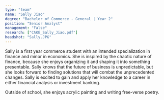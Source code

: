 ```yaml
---
type: "team"
name: "Sally Jiao"
degree: "Bachelor of Commerce - General | Year 2"
position: "Senior Analyst"
management: "False"
research: ["CAKE_Sally_Jiao.pdf"]
headshot: "Sally.JPG"
---
```


Sally is a first year commerce student with an intended specialization in finance and minor in economics. She is inspired by the chaotic nature of finance, because she enjoys organizing it and shaping it into something presentable. Sally knows that the future of business is unpredictable, but she looks forward to finding solutions that will combat the unprecedented changes. Sally is excited to gain and apply her knowledge to a career in either financial analysis or investment banking.

Outside of school, she enjoys acrylic painting and writing free-verse poetry.